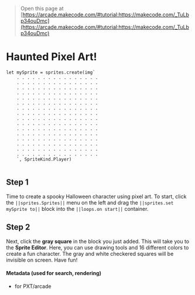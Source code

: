 > Open this page at [https://arcade.makecode.com/#tutorial:https://makecode.com/_TuLbp34ouDmc](https://arcade.makecode.com/#tutorial:https://makecode.com/_TuLbp34ouDmc)

# Haunted Pixel Art!

```blocks
let mySprite = sprites.create(img`
    . . . . . . . . . . . . . . . . 
    . . . . . . . . . . . . . . . . 
    . . . . . . . . . . . . . . . . 
    . . . . . . . . . . . . . . . . 
    . . . . . . . . . . . . . . . . 
    . . . . . . . . . . . . . . . . 
    . . . . . . . . . . . . . . . . 
    . . . . . . . . . . . . . . . . 
    . . . . . . . . . . . . . . . . 
    . . . . . . . . . . . . . . . . 
    . . . . . . . . . . . . . . . . 
    . . . . . . . . . . . . . . . . 
    . . . . . . . . . . . . . . . . 
    . . . . . . . . . . . . . . . . 
    . . . . . . . . . . . . . . . . 
    . . . . . . . . . . . . . . . . 
    `, SpriteKind.Player)
 ```
 
 ```template
 ```
 
 ## Step 1
 Time to create a spooky Halloween character using pixel art. To start, click the ``||sprites.Sprites||`` menu on the left and drag the ``||sprites.set mySprite to||`` block into the ``||loops.on start||`` container.
 
 ## Step 2
 Next, click the **gray square** in the block you just added. This will take you to the **Sprite Editor**. Here, you can use drawing tools and 16 different colors to create a fun character. The gray and white checkered squares will be invisible on screen. Have fun!



#### Metadata (used for search, rendering)

* for PXT/arcade
<script src="https://makecode.com/gh-pages-embed.js"></script><script>makeCodeRender("{{ site.makecode.home_url }}", "{{ site.github.owner_name }}/{{ site.github.repository_name }}");</script>
